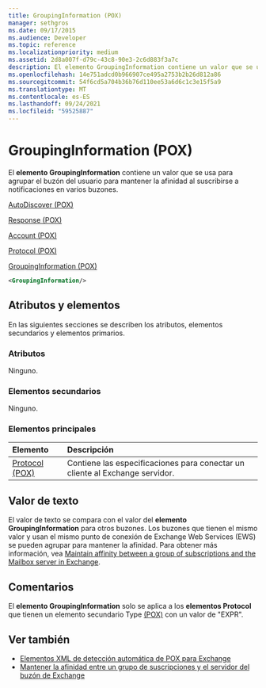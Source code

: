 ```yaml
---
title: GroupingInformation (POX)
manager: sethgros
ms.date: 09/17/2015
ms.audience: Developer
ms.topic: reference
ms.localizationpriority: medium
ms.assetid: 2d8a007f-d79c-43c8-90e3-2c6d883f3a7c
description: El elemento GroupingInformation contiene un valor que se usa para agrupar el buzón del usuario para mantener la afinidad al suscribirse a notificaciones en varios buzones.
ms.openlocfilehash: 14e751adcd0b966907ce495a2753b2b26d812a86
ms.sourcegitcommit: 54f6cd5a704b36b76d110ee53a6d6c1c3e15f5a9
ms.translationtype: MT
ms.contentlocale: es-ES
ms.lasthandoff: 09/24/2021
ms.locfileid: "59525887"
---
```

# <a name="groupinginformation-pox"></a>GroupingInformation (POX)

El **elemento GroupingInformation** contiene un valor que se usa [](https://msdn.microsoft.com/library/1bda4094-88c3-4f61-9219-6ee70f6e81cf%28Office.15%29.aspx) para agrupar el buzón del usuario para mantener la afinidad al suscribirse a notificaciones en varios buzones. 
  
[AutoDiscover (POX)](autodiscover-pox.md)
  
[Response (POX)](response-pox.md)
  
[Account (POX)](account-pox.md)
  
[Protocol (POX)](protocol-pox.md)
  
[GroupingInformation (POX)](groupinginformation-pox.md)
  
```XML
<GroupingInformation/>
```

## <a name="attributes-and-elements"></a>Atributos y elementos

En las siguientes secciones se describen los atributos, elementos secundarios y elementos primarios.
  
### <a name="attributes"></a>Atributos

Ninguno.
  
### <a name="child-elements"></a>Elementos secundarios

Ninguno.
  
### <a name="parent-elements"></a>Elementos principales

|**Elemento**|**Descripción**|
|:-----|:-----|
|[Protocol (POX)](protocol-pox.md) <br/> |Contiene las especificaciones para conectar un cliente al Exchange servidor.  <br/> |
   
## <a name="text-value"></a>Valor de texto

El valor de texto se compara con el valor del **elemento GroupingInformation** para otros buzones. Los buzones que tienen el mismo valor y usan el mismo punto de conexión de Exchange Web Services (EWS) se pueden agrupar para mantener la afinidad. Para obtener más información, vea [Maintain affinity between a group of subscriptions and the Mailbox server in Exchange](https://msdn.microsoft.com/library/1bda4094-88c3-4f61-9219-6ee70f6e81cf%28Office.15%29.aspx).
  
## <a name="remarks"></a>Comentarios

El **elemento GroupingInformation** solo se aplica a los **elementos Protocol** que tienen un elemento secundario Type [(POX)](type-pox.md) con un valor de "EXPR". 
  
## <a name="see-also"></a>Ver también

- [Elementos XML de detección automática de POX para Exchange](pox-autodiscover-xml-elements-for-exchange.md)
- [Mantener la afinidad entre un grupo de suscripciones y el servidor del buzón de Exchange](https://msdn.microsoft.com/library/1bda4094-88c3-4f61-9219-6ee70f6e81cf%28Office.15%29.aspx)

